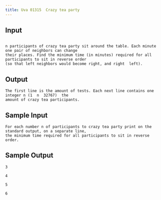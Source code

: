 ```yaml
---
title: Uva 01315  Crazy tea party
---
```



## Input

```text

n participants of crazy tea party sit around the table. Each minute one pair of neighbors can change
their places. Find the minimum time (in minutes) required for all participants to sit in reverse order
(so that left neighbors would become right, and right  left).
```

## Output

```text
The first line is the amount of tests. Each next line contains one integer n (1  n  32767)  the
amount of crazy tea participants.

```

## Sample Input

```text
For each number n of participants to crazy tea party print on the standard output, on a separate line,
the minimum time required for all participants to sit in reverse order.

```

## Sample Output

```text
3

4

5

6

```
